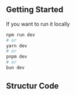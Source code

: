 
## Getting Started

If you want to run it locally

```bash
npm run dev
# or
yarn dev
# or
pnpm dev
# or
bun dev
```
## Structur Code
